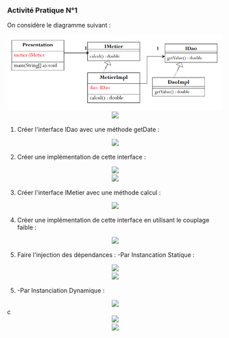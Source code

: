 <h3>Activité Pratique N°1</h3>
<p>
On considère le diagramme suivant :<br>
<center><img src="Screenshots/Conception.png"></center>
<center><img src="C:\Users\pc\IdeaProjects\emsi_ioc\Screenshots\Conception.png"></center>

1. Créer l'interface IDao avec une méthode getDate :
<center><img src="C:\Users\pc\IdeaProjects\emsi_ioc\Screenshots\Interface IDao.png"></center>

2. Créer une implémentation de cette interface :
<center><img src="C:\Users\pc\IdeaProjects\emsi_ioc\Screenshots\Implémentation.png"></center>
<center><img src="C:\Users\pc\IdeaProjects\emsi_ioc\Screenshots\Implémentation 2.png"></center>

3. Créer l'interface IMetier avec une méthode calcul :
<center><img src="C:\Users\pc\IdeaProjects\emsi_ioc\Screenshots\Interface IMetier.png"></center>

4. Créer une implémentation de cette interface en utilisant le couplage faible :
<center><img src="C:\Users\pc\IdeaProjects\emsi_ioc\Screenshots\MetierImpl.png"></center>

5. Faire l'injection des dépendances : -Par Instancation Statique :
<center><img src="C:\Users\pc\IdeaProjects\emsi_ioc\Screenshots\Statique.png"></center>
<center><img src="C:\Users\pc\IdeaProjects\emsi_ioc\Screenshots\Statique résultat.png"></center>

5. -Par Instanciation Dynamique :
<center><img src="C:\Users\pc\IdeaProjects\emsi_ioc\Screenshots\Dynamique.png"></center>c
<center><img src="C:\Users\pc\IdeaProjects\emsi_ioc\Screenshots\Dynamique2.png"></center>
<center><img src="C:\Users\pc\IdeaProjects\emsi_ioc\Screenshots\Dynamique résultat.png"></center>


